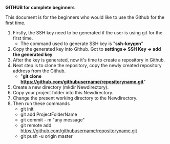 **GITHUB for complete beginners**

This document is for the beginners who would like to use the Github for the first time.
1. Firstly, the SSH key need to be generated if the user is using git for the first time.
      - The command used to generate SSH key is "**ssh-keygen**"
2. Copy the generated key into Github. Got to **settings-> SSH Key -> add the generated key**
3. After the key is generated, now it's time to create a repository in Github.
4. Next step is to clone the repository, copy the newly created repository address from the Github.
    - "**git clone https://github.com/githubusername/repositoryname.git**"
5. Create a new directory (mkdir Newdirectory).
6. Copy your project folder into this Newdirectory.
7. Change the present working directory to the Newdirectory.
8. Then run these commands
      - git init
      - git add ProjectFolderName
      - git commit - m "any message"
      - git remote add https://github.com/githubusername/repositoryname.git
      - git push -u origin master
